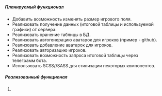 ##### Планируемый функционал

- Добавить возможность изменять размер игрового поля.
- Реализовать получение данных (итоговой таблицы и используемой графики) от сервера.
- Реализовать хранение таблицы в БД.
- Реализовать автогенерацию аватарок для игроков (пример - github).
- Реализовать добавление аватарок для игроков.
- Реализовать авторизацию игроков.
- Реализовать возможность запроса итоговой таблицы через телеграмм бота.
- Использовать SCSS//SASS для стилизации некоторых компонентов. 

##### Реализованный функционал

1. 